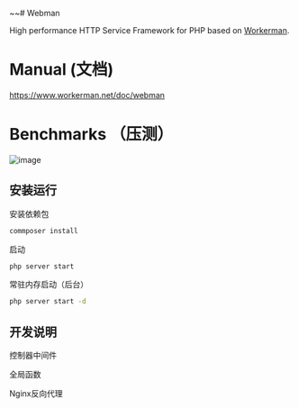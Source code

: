 ~~# Webman

High performance HTTP Service Framework for PHP based on [Workerman](https://github.com/walkor/workerman).

# Manual (文档)

https://www.workerman.net/doc/webman

# Benchmarks （压测）

![image](https://user-images.githubusercontent.com/6073368/96447814-120fc980-1245-11eb-938d-6ea408716c72.png)

## 安装运行

安装依赖包
```bash
commposer install
```

启动
```bash
php server start
```

常驻内存启动（后台）
```bash
php server start -d
```

## 开发说明

控制器中间件

全局函数

Nginx反向代理
